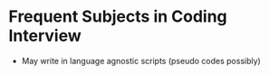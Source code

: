 # Frequent Subjects in Coding Interview

- May write in language agnostic scripts (pseudo codes possibly)

